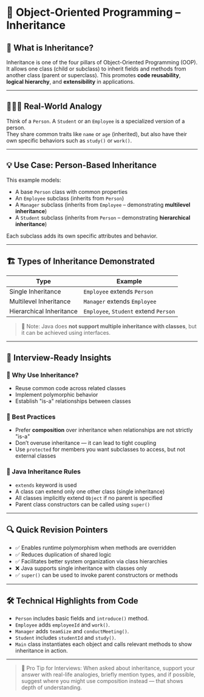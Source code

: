 # 🧬 Object-Oriented Programming – Inheritance

## 📖 What is Inheritance?

Inheritance is one of the four pillars of Object-Oriented Programming (OOP). It allows one class (child or subclass) to inherit fields and methods from another class (parent or superclass). This promotes **code reusability**, **logical hierarchy**, and **extensibility** in applications.

---

## 👨‍👩‍👦 Real-World Analogy

Think of a `Person`. A `Student` or an `Employee` is a specialized version of a person.  
They share common traits like `name` or `age` (inherited), but also have their own specific behaviors such as `study()` or `work()`.

---

## 💡 Use Case: Person-Based Inheritance

This example models:

- A base `Person` class with common properties
- An `Employee` subclass (inherits from `Person`)
- A `Manager` subclass (inherits from `Employee` – demonstrating **multilevel inheritance**)
- A `Student` subclass (inherits from `Person` – demonstrating **hierarchical inheritance**)

Each subclass adds its own specific attributes and behavior.

---

## 🏗️ Types of Inheritance Demonstrated

| Type                     | Example                               |
|--------------------------|---------------------------------------|
| Single Inheritance       | `Employee` extends `Person`           |
| Multilevel Inheritance   | `Manager` extends `Employee`          |
| Hierarchical Inheritance | `Employee`, `Student` extend `Person` |

> 🔔 Note: Java does **not support multiple inheritance with classes**, but it can be achieved using interfaces.

---

## 🧠 Interview-Ready Insights

### 🔹 Why Use Inheritance?

- Reuse common code across related classes
- Implement polymorphic behavior
- Establish "is-a" relationships between classes

### 🔹 Best Practices

- Prefer **composition** over inheritance when relationships are not strictly "is-a"
- Don’t overuse inheritance — it can lead to tight coupling
- Use `protected` for members you want subclasses to access, but not external classes

### 🔹 Java Inheritance Rules

- `extends` keyword is used
- A class can extend only one other class (single inheritance)
- All classes implicitly extend `Object` if no parent is specified
- Parent class constructors can be called using `super()`

---

## 🔍 Quick Revision Pointers

- ✅ Enables runtime polymorphism when methods are overridden
- ✅ Reduces duplication of shared logic
- ✅ Facilitates better system organization via class hierarchies
- ❌ Java supports single inheritance with classes only
- ✅ `super()` can be used to invoke parent constructors or methods

---

## 🛠️ Technical Highlights from Code

- `Person` includes basic fields and `introduce()` method.
- `Employee` adds `employeeId` and `work()`.
- `Manager` adds `teamSize` and `conductMeeting()`.
- `Student` includes `studentId` and `study()`.
- `Main` class instantiates each object and calls relevant methods to show inheritance in action.

---

> 💼 Pro Tip for Interviews: When asked about inheritance, support your answer with real-life analogies, briefly mention types, and if possible, suggest where you might use composition instead — that shows depth of understanding.
